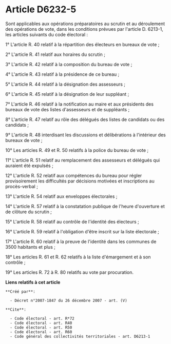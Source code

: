 # Article D6232-5

Sont applicables aux opérations préparatoires au scrutin et au déroulement des opérations de vote, dans les conditions
prévues par l'article D. 6213-1, les articles suivants du code électoral : 

1° L'article R. 40 relatif à la répartition des électeurs en bureaux de vote ; 

2° L'article R. 41 relatif aux horaires du scrutin ; 

3° L'article R. 42 relatif à la composition du bureau de vote ; 

4° L'article R. 43 relatif à la présidence de ce bureau ; 

5° L'article R. 44 relatif à la désignation des assesseurs ; 

6° L'article R. 45 relatif à la désignation de leur suppléant ; 

7° L'article R. 46 relatif à la notification au maire et aux présidents des bureaux de vote des listes d'assesseurs et de
suppléants ; 

8° L'article R. 47 relatif au rôle des délégués des listes de candidats ou des candidats ; 

9° L'article R. 48 interdisant les discussions et délibérations à l'intérieur des bureaux de vote ; 

10° Les articles R. 49 et R. 50 relatifs à la police du bureau de vote ; 

11° L'article R. 51 relatif au remplacement des assesseurs et délégués qui auraient été expulsés ; 

12° L'article R. 52 relatif aux compétences du bureau pour régler provisoirement les difficultés par décisions motivées et
inscriptions au procès-verbal ; 

13° L'article R. 54 relatif aux enveloppes électorales ; 

14° L'article R. 57 relatif à la constatation publique de l'heure d'ouverture et de clôture du scrutin ; 

15° L'article R. 58 relatif au contrôle de l'identité des électeurs ; 

16° L'article R. 59 relatif à l'obligation d'être inscrit sur la liste électorale ; 

17° L'article R. 60 relatif à la preuve de l'identité dans les communes de 3500 habitants et plus ; 

18° Les articles R. 61 et R. 62 relatifs à la liste d'émargement et à son contrôle ; 

19° Les articles R. 72 à R. 80 relatifs au vote par procuration.

**Liens relatifs à cet article**

	**Créé par**:

	  - Décret n°2007-1847 du 26 décembre 2007 - art. (V)

	**Cite**:

	  - Code électoral - art. R*72
	  - Code électoral - art. R40
	  - Code électoral - art. R50
	  - Code électoral - art. R60
	  - Code général des collectivités territoriales - art. D6213-1
